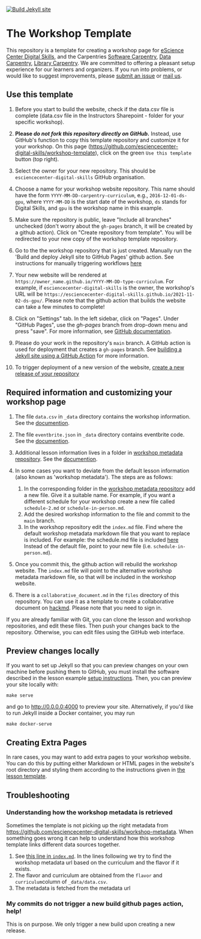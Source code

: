 [![Build Jekyll site](https://github.com/esciencecenter-digital-skills/next-workshop-template/actions/workflows/jekyll.yml/badge.svg)](https://github.com/esciencecenter-digital-skills/next-workshop-template/actions/workflows/jekyll.yml)

# The Workshop Template

This repository is a template for creating a workshop page for [eScience Center
Digital Skills][ds-site], and the Carpentries [Software Carpentry][swc-site],
[Data Carpentry][dc-site], [Library Carpentry][lc-site].
We are committed to offering a pleasant setup experience for our learners and
organizers. If you run into problems, or would like to suggest improvements,
please [submit an issue][issues] or [mail us][email].

## Use this template

1. Before you start to build the website, check if the data.csv file is complete (data.csv file in the Instructors Sharepoint - folder for your specific workshop).

2.  **Please _do not fork this repository directly on GitHub._** Instead,
   use GitHub's function to copy this template repository and customize it for
   your workshop. On this page
   (<https://github.com/esciencecenter-digital-skills/workshop-template>),
   click on the green `Use this template` button (top right).

3.  Select the owner for your new repository. This should be
    `esciencecenter-digital-skills` GitHub organisation.

4.  Choose a name for your workshop website repository. This name should have
    the form `YYYY-MM-DD-carpentry-curriculum`, e.g., `2016-12-01-ds-gpu`, where
    `YYYY-MM-DD` is the start date of the workshop, `ds` stands for Digital
    Skills, and `gpu` is the workshop name in this example.

5.  Make sure the repository is public, leave "Include all branches" unchecked 
    (don't worry about the `gh-pages` branch, it will be created by a github action).
    Click on "Create repository from template". You will be redirected to
    your new copy of the workshop template repository.

4.  Go to the the workshop repository that is just created. 
    Manually run the 'Build and deploy Jekyll site to GitHub Pages' github action.
    See instructions for manually triggering workflows [here][manually-run-workflow]

6. Your new website will be rendered at
   `https://owner_name.github.io/YYYY-MM-DD-type-curriculum`. For example, if
   `esciencecenter-digital-skills` is the owner, the workshop's URL will be
   `https://esciencecenter-digital-skills.github.io/2021-11-02-ds-gpu/`.
   Please note that the github action that builds the website can take a few minutes to complete!

7. Click on "Settings" tab. In the left sidebar, click on "Pages". Under "GitHub Pages", use the
    _gh-pages_ branch from drop-down menu and press "save". For more information,
    see [GitHub
    documentation](https://docs.github.com/en/pages/getting-started-with-github-pages/configuring-a-publishing-source-for-your-github-pages-site).

7. Please do your work in the repository's `main` branch. A GitHub action is
   used for deployment that creates a `gh-pages` branch. See
   [building a Jekyll site using a GitHub Action][github-project-pages] for more information.

8. To trigger deployment of a new version of the website, [create a new release of your repository][create-release]

## Required information and customizing your workshop page

1. The file `data.csv` in `_data` directory contains the workshop information.
   See the [documention](./_data/README.md).

2. The file `eventbrite.json` in `_data` directory contains eventbrite code. See
   the [documention](./_data/README.md).

3. Additional lesson information lives in a folder in [workshop metadata
   repository](https://github.com/esciencecenter-digital-skills/workshop-metadata).
   See the
   [documention](https://github.com/esciencecenter-digital-skills/workshop-metadata#readme).

4. In some cases you want to deviate from the default lesson information (also known as 'workshop metadata').
   The steps are as follows:
   1. In the corresponding folder in the [workshop metadata
       repository](https://github.com/esciencecenter-digital-skills/workshop-metadata)
       add a new file. Give it a suitable name.
       For example, if you want a different schedule for your workshop create 
       a new file called `schedule-2.md` or `schedule-in-person.md`.
   2. Add the desired workshop information to the file and commit to the `main` branch.
   3. In the workshop repository edit the `index.md` file. 
      Find where the default workshop metadata markdown file that you want to replace is included.
      For example: the schedule.md file is included [here](https://github.com/esciencecenter-digital-skills/workshop-template/blob/main/index.md#schedule)
      Instead of the default file, point to your new file (i.e. `schedule-in-person.md`).
  4. Once you commit this, the github action will rebuild the workshop website. 
     The `index.md` file will point to the alternative workshop metadata markdown file,
     so that will be included in the workshop website.

5. There is a `collaborative_document.md` in the `files` directory of this
   repository. You can use it as a template to create a collaborative document
   on [hackmd](https://hackmd.io/). Please note that you need to sign in.

If you are already familiar with Git, you can clone the lesson and workshop
repositories, and edit these files. Then push your changes back to the
repository. Otherwise, you can edit files using the GitHub web interface.

## Preview changes locally

If you want to set up Jekyll so that you can preview changes on your own machine
before pushing them to GitHub, you must install the software described in the
lesson example 
[setup instructions][setup-instructions].
Then, you can preview your site locally with:

```shell
make serve
```

and go to <http://0.0.0.0:4000> to preview your site. Alternatively, if you'd like to run Jekyll
inside a Docker container, you may run

```shell
make docker-serve
```

## Creating Extra Pages

In rare cases,
you may want to add extra pages to your workshop website.
You can do this by putting either Markdown or HTML pages in the website's root directory
and styling them according to the instructions given in
[the lesson template][lesson-example].

[create-release]: https://docs.github.com/en/repositories/releasing-projects-on-github/managing-releases-in-a-repository#creating-a-release
[email]: mailto:training@esciencecenter.nl
[dc-site]: https://datacarpentry.org
[github-project-pages]: https://jekyllrb.com/docs/continuous-integration/github-actions/
[issues]: https://github.com/esciencecenter-digital-skills/next-workshop-template/issues
[lesson-example]: https://carpentries.github.io/lesson-example/
[manually-run-workflow]: https://docs.github.com/en/actions/managing-workflow-runs/manually-running-a-workflow#running-a-workflow
[swc-site]: https://software-carpentry.org
[lc-site]: https://librarycarpentry.org
[ds-site]: https://esciencecenter-digital-skills.github.io/
[setup-instructions]: https://carpentries.github.io/lesson-example/setup.html#jekyll-setup-for-lesson-development

## Troubleshooting

### Understanding how the workshop metadata is retrieved
Sometimes the template is not picking up the right metadata from https://github.com/esciencecenter-digital-skills/workshop-metadata.
When something goes wrong it can help to understand how this workshop template links different data sources together.
1. See [this line in `index.md`](https://github.com/esciencecenter-digital-skills/workshop-template/blob/6e16d9a3ea2d33abbff6767006a7c6503bb8506d/index.md?plain=1#L79). In the lines following we try to find the workshop metadata url based on the curriculum and the flavor if it exists.
2. The flavor and curriculum are obtained from the `flavor` and `curriculum`column of `_data/data.csv`.
3. The metadata is fetched from the metadata url

### My commits do not trigger a new build github pages action, help!
This is on purpose. We only trigger a new build upon creating a new release.
